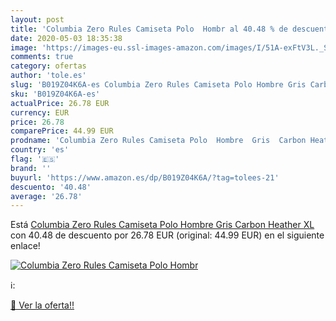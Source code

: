 ```yaml
---
layout: post
title: 'Columbia Zero Rules Camiseta Polo  Hombr al 40.48 % de descuento'
date: 2020-05-03 18:35:38
image: 'https://images-eu.ssl-images-amazon.com/images/I/51A-exFtV3L._SL400_.jpg'
comments: true
category: ofertas
author: 'tole.es'
slug: 'B019Z04K6A-es Columbia Zero Rules Camiseta Polo Hombre Gris Carbon...'
sku: 'B019Z04K6A-es'
actualPrice: 26.78 EUR
currency: EUR
price: 26.78
comparePrice: 44.99 EUR
prodname: 'Columbia Zero Rules Camiseta Polo  Hombre  Gris  Carbon Heather   XL'
country: 'es'
flag: '🇪🇸'
brand: ''
buyurl: 'https://www.amazon.es/dp/B019Z04K6A/?tag=tolees-21'
descuento: '40.48'
average: '26.78'
---
```


Está [Columbia Zero Rules Camiseta Polo  Hombre  Gris  Carbon Heather   XL](https://www.amazon.es/dp/B019Z04K6A/?tag=tolees-21) con 40.48 de descuento por 26.78 EUR (original: 44.99 EUR) en el siguiente enlace!

[![Columbia Zero Rules Camiseta Polo  Hombr](https://images-eu.ssl-images-amazon.com/images/I/51A-exFtV3L._SL400_.jpg)](https://www.amazon.es/dp/B019Z04K6A/?tag=tolees-21)

ℹ️:


[🛒 Ver la oferta!!](https://www.amazon.es/dp/B019Z04K6A/?tag=tolees-21)
